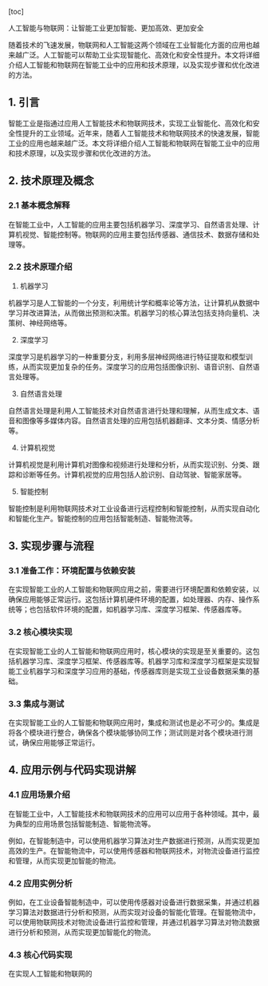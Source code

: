 
[toc]                    
                
                
人工智能与物联网：让智能工业更加智能、更加高效、更加安全

随着技术的飞速发展，物联网和人工智能这两个领域在工业智能化方面的应用也越来越广泛。人工智能可以帮助工业实现智能化、高效化和安全性提升。本文将详细介绍人工智能和物联网在智能工业中的应用和技术原理，以及实现步骤和优化改进的方法。

## 1. 引言

智能工业是指通过应用人工智能技术和物联网技术，实现工业智能化、高效化和安全性提升的工业领域。近年来，随着人工智能技术和物联网技术的快速发展，智能工业的应用也越来越广泛。本文将详细介绍人工智能和物联网在智能工业中的应用和技术原理，以及实现步骤和优化改进的方法。

## 2. 技术原理及概念

### 2.1 基本概念解释

在智能工业中，人工智能的应用主要包括机器学习、深度学习、自然语言处理、计算机视觉、智能控制等。物联网的应用主要包括传感器、通信技术、数据存储和处理等。

### 2.2 技术原理介绍

1. 机器学习

机器学习是人工智能的一个分支，利用统计学和概率论等方法，让计算机从数据中学习并改进算法，从而做出预测和决策。机器学习的核心算法包括支持向量机、决策树、神经网络等。

2. 深度学习

深度学习是机器学习的一种重要分支，利用多层神经网络进行特征提取和模型训练，从而实现更加复杂的任务。深度学习的应用包括图像识别、语音识别、自然语言处理等。

3. 自然语言处理

自然语言处理是利用人工智能技术对自然语言进行处理和理解，从而生成文本、语音和图像等多媒体内容。自然语言处理的应用包括机器翻译、文本分类、情感分析等。

4. 计算机视觉

计算机视觉是利用计算机对图像和视频进行处理和分析，从而实现识别、分类、跟踪和诊断等任务。计算机视觉的应用包括人脸识别、自动驾驶、智能家居等。

5. 智能控制

智能控制是利用物联网技术对工业设备进行远程控制和智能控制，从而实现自动化和智能化生产。智能控制的应用包括智能制造、智能物流等。

## 3. 实现步骤与流程

### 3.1 准备工作：环境配置与依赖安装

在实现智能工业的人工智能和物联网应用之前，需要进行环境配置和依赖安装，以确保应用能够正常运行。这包括计算机硬件环境的配置，如处理器、内存、操作系统等；也包括软件环境的配置，如机器学习库、深度学习框架、传感器库等。

### 3.2 核心模块实现

在实现智能工业的人工智能和物联网应用时，核心模块的实现是至关重要的。这包括机器学习库、深度学习框架、传感器库等。机器学习库和深度学习框架是实现智能工业机器学习和深度学习应用的基础，传感器库则是实现工业设备数据采集的基础。

### 3.3 集成与测试

在实现智能工业的人工智能和物联网应用时，集成和测试也是必不可少的。集成是将各个模块进行整合，确保各个模块能够协同工作；测试则是对各个模块进行测试，确保应用能够正常运行。

## 4. 应用示例与代码实现讲解

### 4.1 应用场景介绍

在智能工业中，人工智能技术和物联网技术的应用可以应用于各种领域。其中，最为典型的应用场景包括智能制造、智能物流等。

例如，在智能制造中，可以使用机器学习算法对生产数据进行预测，从而实现更加高效的生产。在智能物流中，可以使用传感器和物联网技术，对物流设备进行监控和管理，从而实现更加智能的物流。

### 4.2 应用实例分析

例如，在工业设备智能制造中，可以使用传感器对设备进行数据采集，并通过机器学习算法对数据进行分析和预测，从而实现对设备的智能化管理。在智能物流中，可以使用物联网技术对物流设备进行监控和管理，并通过机器学习算法对物流数据进行分析和预测，从而实现更加智能化的物流。

### 4.3 核心代码实现

在实现人工智能和物联网的

